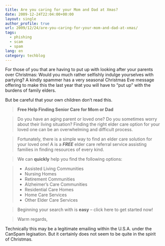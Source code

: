 ```yaml
---
title: Are you caring for your Mom and Dad at Xmas?
date: 2009-12-24T22:04:00+00:00
layout: single
author_profile: true
url: 2009/12/24/are-you-caring-for-your-mom-and-dad-at-xmas/
tags:
  - phishing
  - scam
  - spam
lang: en
category: techblog
---
```

For those of you that are having to put up with looking after your parents over Christmas: Would you much rather selfishly indulge yourselves with partying? A kindly spammer has a very seasonal Christmas Eve message offering to make this the last year that you will have to “put up” with the burdens of family elders.

But be careful that your own children don’t read this.

> **Free Help Finding Senior Care for Mom or Dad**

> Do you have an aging parent or loved one? Do you sometimes worry about their living situation? Finding the right elder care option for your loved one can be an overwhelming and difficult process.

> Fortunately, there is a simple way to find an elder care solution for your loved one! A <business name=""> is a **_FREE_** elder care referral service assisting families in finding resources of every kind.</business> 

> We can **quickly** help you find the following options:

>   * Assisted Living Communities 
>   * Nursing Homes
>   * Retirement Communities
>   * Alzheimer’s Care Communities
>   * Residential Care Homes
>   * Home Care Services
>   * Other Elder Care Services

> Beginning your search with <business name=""> is **easy** &#8211; click here to get started now!</business> 

> Warm regards,

> <business name=""></business>

Technically this may be a legitimate emailing within the U.S.A. under the CanSpam legisation. But it certainly does not seem to be quite in the spirit of Christmas.